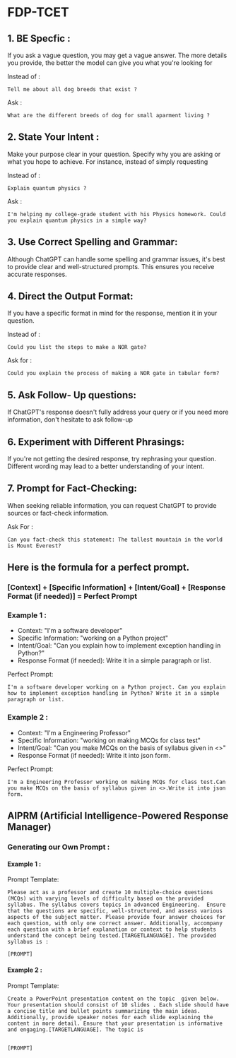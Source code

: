 # FDP-TCET
## 1. BE Specfic :
If you ask a vague question, you may get a vague answer. The more details you provide, the better the model can give you what you're looking for

Instead of : 
```
Tell me about all dog breeds that exist ?
```

Ask :
```
What are the different breeds of dog for small aparment living ?
```

## 2. State Your Intent :
Make your purpose clear in your question. Specify why you are asking or what you hope to achieve. For instance, instead of simply requesting

Instead of : 
```
Explain quantum physics ?
```

Ask :
```
I'm helping my college-grade student with his Physics homework. Could you explain quantum physics in a simple way?
```

## 3. Use Correct Spelling and Grammar: 
Although ChatGPT can handle some spelling and grammar issues, it's best to provide clear and well-structured prompts. This ensures you receive accurate responses.

## 4. Direct the Output Format:
If you have a specific format in mind for the response, mention it in your question.

Instead of :
```
Could you list the steps to make a NOR gate?
```
Ask for : 
```
Could you explain the process of making a NOR gate in tabular form?
```
## 5. Ask Follow- Up questions: 
If ChatGPT's response doesn't fully address your query or if you need more information, don't hesitate to ask follow-up 

## 6. Experiment with Different Phrasings:
If you're not getting the desired response, try rephrasing your question. Different wording may lead to a better understanding of your intent.

## 7. Prompt for Fact-Checking: 
When seeking reliable information, you can request ChatGPT to provide sources or fact-check information. 

Ask For : 
```
Can you fact-check this statement: The tallest mountain in the world is Mount Everest?
```

## Here is the formula for a perfect prompt.
### [Context] + [Specific Information] + [Intent/Goal] + [Response Format (if needed)] = Perfect Prompt

### Example 1 :
- Context: "I'm a software developer"
- Specific Information: "working on a Python project"
- Intent/Goal: "Can you explain how to implement exception handling in Python?"
- Response Format (if needed): Write it in a simple paragraph or list.

Perfect Prompt: 
```
I'm a software developer working on a Python project. Can you explain how to implement exception handling in Python? Write it in a simple paragraph or list.
```

### Example 2 :
- Context: "I'm a Engineering Professor"
- Specific Information: "working on making MCQs for class test"
- Intent/Goal: "Can you make MCQs on the basis of syllabus given in <>"
- Response Format (if needed): Write it into json form.

Perfect Prompt: 
```
I'm a Engineering Professor working on making MCQs for class test.Can you make MCQs on the basis of syllabus given in <>.Write it into json form.
```

## AIPRM (Artificial Intelligence-Powered Response Manager)
### Generating our Own Prompt :
#### Example 1 :
Prompt Template:
```
Please act as a professor and create 10 multiple-choice questions (MCQs) with varying levels of difficulty based on the provided syllabus. The syllabus covers topics in advanced Engineering.  Ensure that the questions are specific, well-structured, and assess various aspects of the subject matter. Please provide four answer choices for each question, with only one correct answer. Additionally, accompany each question with a brief explanation or context to help students understand the concept being tested.[TARGETLANGUAGE]. The provided syllabus is :

[PROMPT]
```

#### Example 2 :
Prompt Template:
```
Create a PowerPoint presentation content on the topic  given below. Your presentation should consist of 10 slides . Each slide should have a concise title and bullet points summarizing the main ideas. Additionally, provide speaker notes for each slide explaining the content in more detail. Ensure that your presentation is informative and engaging.[TARGETLANGUAGE]. The topic is 


[PROMPT]
```
